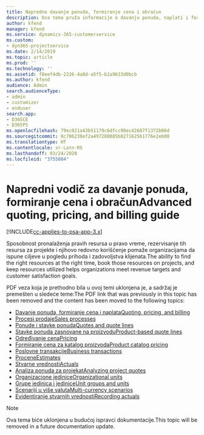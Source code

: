 ```yaml
---
title: Napredno davanje ponuda, formiranje cena i obračun
description: Ova tema pruža informacije o davanju ponuda, naplati i formiranju cena u rešenju Project Service Automation.
author: kfend
manager: kfend
ms.service: dynamics-365-customerservice
ms.custom:
- dyn365-projectservice
ms.date: 2/14/2019
ms.topic: article
ms.prod: ''
ms.technology: ''
ms.assetid: f8eef4db-2226-4a8d-a5f5-b2a9633d0bcb
ms.author: kfend
audience: Admin
search.audienceType:
- admin
- customizer
- enduser
search.app:
- D365CE
- D365PS
ms.openlocfilehash: 79ec021a43b51179c6dfcc98ec42687f1372b06d
ms.sourcegitcommit: 8c786230ef2a497280885b827162561776e2eb00
ms.translationtype: HT
ms.contentlocale: sr-Latn-RS
ms.lasthandoff: 03/24/2020
ms.locfileid: "3755084"
---
```

# <a name="advanced-quoting-pricing-and-billing-guide"></a><span data-ttu-id="4839e-103">Napredni vodič za davanje ponuda, formiranje cena i obračun</span><span class="sxs-lookup"><span data-stu-id="4839e-103">Advanced quoting, pricing, and billing guide</span></span>

[!INCLUDE[cc-applies-to-psa-app-3.x](../../includes/cc-applies-to-psa-app-3x.md)]

<span data-ttu-id="4839e-104">Sposobnost pronalaženja pravih resursa u pravo vreme, rezervisanje tih resursa za projekte i njihovo redovno korišćenje pomaže organizacijama da ispune ciljeve u pogledu prihoda i zadovoljstva klijenata.</span><span class="sxs-lookup"><span data-stu-id="4839e-104">The ability to find the right resources at the right time, book those resources on projects, and keep resources utilized helps organizations meet revenue targets and customer satisfaction goals.</span></span> 

<span data-ttu-id="4839e-105">PDF veza koja je prethodno bila u ovoj temi uklonjena je, a sadržaj je premešten u sledeće teme:</span><span class="sxs-lookup"><span data-stu-id="4839e-105">The PDF link that was previously in this topic has been removed and the content has been moved to the following topics:</span></span>

- [<span data-ttu-id="4839e-106">Davanje ponuda, formiranje cena i naplata</span><span class="sxs-lookup"><span data-stu-id="4839e-106">Quoting, pricing, and billing</span></span>](../quote-bill-price.md)
- [<span data-ttu-id="4839e-107">Procesi prodaje</span><span class="sxs-lookup"><span data-stu-id="4839e-107">Sales processes</span></span>](../basic-sales-process.md)
- [<span data-ttu-id="4839e-108">Ponude i stavke ponuda</span><span class="sxs-lookup"><span data-stu-id="4839e-108">Quotes and quote lines</span></span>](../basic-quote-lines.md)
- [<span data-ttu-id="4839e-109">Stavke ponuda zasnovane na proizvodu</span><span class="sxs-lookup"><span data-stu-id="4839e-109">Product-based quote lines</span></span>](../product-based-quote-lines.md)
- [<span data-ttu-id="4839e-110">Određivanje cena</span><span class="sxs-lookup"><span data-stu-id="4839e-110">Pricing</span></span>](../basic-pricing.md)
- [<span data-ttu-id="4839e-111">Formiranje cena za katalog proizvoda</span><span class="sxs-lookup"><span data-stu-id="4839e-111">Product catalog pricing</span></span>](../product-catalog-pricing.md)
- [<span data-ttu-id="4839e-112">Poslovne transakcije</span><span class="sxs-lookup"><span data-stu-id="4839e-112">Business transactions</span></span>](../basic-business-transactions.md)
- [<span data-ttu-id="4839e-113">Procene</span><span class="sxs-lookup"><span data-stu-id="4839e-113">Estimates</span></span>](../estimates.md)
- [<span data-ttu-id="4839e-114">Stvarne vrednosti</span><span class="sxs-lookup"><span data-stu-id="4839e-114">Actuals</span></span>](../actuals.md)
- [<span data-ttu-id="4839e-115">Analiza ponuda za projekat</span><span class="sxs-lookup"><span data-stu-id="4839e-115">Analyzing project quotes</span></span>](../basic-analyzing-quotes.md)
- [<span data-ttu-id="4839e-116">Organizacione jedinice</span><span class="sxs-lookup"><span data-stu-id="4839e-116">Organizational units</span></span>](../advanced-organizational.md)
- [<span data-ttu-id="4839e-117">Grupe jedinica i jedinice</span><span class="sxs-lookup"><span data-stu-id="4839e-117">Unit groups and units</span></span>](../advanced-units.md)
- [<span data-ttu-id="4839e-118">Scenariji u više valuta</span><span class="sxs-lookup"><span data-stu-id="4839e-118">Multi-currency scenarios</span></span>](../advanced-currency.md)
- [<span data-ttu-id="4839e-119">Evidentiranje stvarnih vrednosti</span><span class="sxs-lookup"><span data-stu-id="4839e-119">Recording actuals</span></span>](../advanced-actuals.md)

> [!NOTE]
> <span data-ttu-id="4839e-120">Ova tema biće uklonjena u budućoj ispravci dokumentacije.</span><span class="sxs-lookup"><span data-stu-id="4839e-120">This topic will be removed in a future documentation update.</span></span> 
